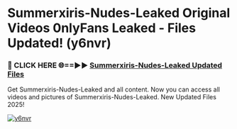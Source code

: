 # Summerxiris-Nudes-Leaked Original Videos 0nlyFans Leaked - Files Updated! (y6nvr)

<h3>🔴 CLICK HERE 🌐==►► <a href="https://tinyurl.com/4mcuefdz" rel="nofollow">Summerxiris-Nudes-Leaked Updated Files</a></h3>

Get Summerxiris-Nudes-Leaked and all content. Now you can access all videos and pictures of Summerxiris-Nudes-Leaked. New Updated Files 2025!

[![y6nvr](https://i.imgur.com/StAQSOY.gif)](https://tinyurl.com/4mcuefdz)
